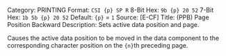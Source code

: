 Category: PRINTING
Format: `CSI {p} SP R`
8-Bit Hex: `9b {p} 20 52`
7-Bit Hex: `1b 5b {p} 20 52`
Default: `{p}` = `1`
Source: [E-CF]
Title: (PPB) Page Position Backward
Description: Sets active data position and page.

Causes the active data position to be moved in the data component to the corresponding character position on the `{n}`th preceding page.
